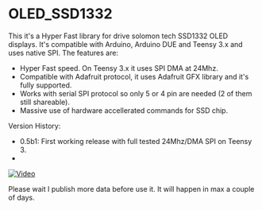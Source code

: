 OLED_SSD1332
============
This it's a Hyper Fast library for drive solomon tech SSD1332 OLED displays. It's compatible with Arduino, Arduino DUE and Teensy 3.x and uses native SPI.
The features are:
 - Hyper Fast speed. On Teensy 3.x it uses SPI DMA at 24Mhz.
 - Compatible with Adafruit protocol, it uses Adafruit GFX library and it's fully supported.
 - Works with serial SPI protocol so only 5 or 4 pin are needed (2 of them still shareable).
 - Massive use of hardware accellerated commands for SSD chip.


Version History:
 - 0.5b1: First working release with full tested 24Mhz/DMA SPI on Teensy 3.
 - 
 

[![Video](https://github.com/sumotoy/OLED_SSD1332/blob/master/Docs/CIMG6538.JPG)](https://www.youtube.com/watch?v=jM31tLOtBT4)

Please wait I publish more data before use it. It will happen in max a couple of days.
